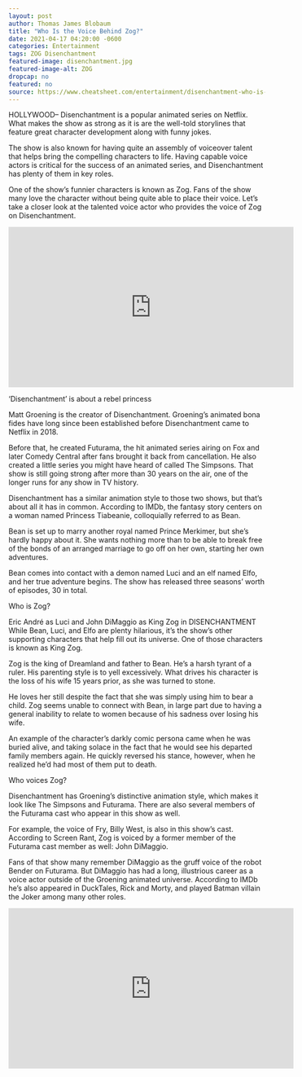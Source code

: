 ```yaml
---
layout: post 
author: Thomas James Blobaum 
title: "Who Is the Voice Behind Zog?"
date: 2021-04-17 04:20:00 -0600
categories: Entertainment
tags: ZOG Disenchantment 
featured-image: disenchantment.jpg
featured-image-alt: ZOG
dropcap: no 
featured: no 
source: https://www.cheatsheet.com/entertainment/disenchantment-who-is-the-voice-behind-king-zog.html/
---
```

HOLLYWOOD– Disenchantment is a popular animated series on Netflix. What makes the show as strong as it is are the well-told storylines that feature great character development along with funny jokes. 

The show is also known for having quite an assembly of voiceover talent that helps bring the compelling characters to life. Having capable voice actors is critical for the success of an animated series, and Disenchantment has plenty of them in key roles. 

One of the show’s funnier characters is known as Zog. Fans of the show many love the character without being quite able to place their voice. Let’s take a closer look at the talented voice actor who provides the voice of Zog on Disenchantment. 

<iframe width="560" height="315" src="https://www.youtube.com/embed/jGSWVzc7vTQ" title="YouTube video player" frameborder="0" allow="accelerometer; autoplay; clipboard-write; encrypted-media; gyroscope; picture-in-picture" allowfullscreen></iframe>

‘Disenchantment’ is about a rebel princess

Matt Groening is the creator of Disenchantment. Groening’s animated bona fides have long since been established before Disenchantment came to Netflix in 2018. 

<a href="https://www.imdb.com/title/tt5363918/" data-iframely-url></a>

Before that, he created Futurama, the hit animated series airing on Fox and later Comedy Central after fans brought it back from cancellation. He also created a little series you might have heard of called The Simpsons. That show is still going strong after more than 30 years on the air, one of the longer runs for any show in TV history. 

Disenchantment has a similar animation style to those two shows, but that’s about all it has in common. According to IMDb, the fantasy story centers on a woman named Princess Tiabeanie, colloquially referred to as Bean. 

Bean is set up to marry another royal named Prince Merkimer, but she’s hardly happy about it. She wants nothing more than to be able to break free of the bonds of an arranged marriage to go off on her own, starting her own adventures. 

Bean comes into contact with a demon named Luci and an elf named Elfo, and her true adventure begins. The show has released three seasons’ worth of episodes, 30 in total. 

Who is Zog? 

Eric André as Luci and John DiMaggio as King Zog in DISENCHANTMENT
While Bean, Luci, and Elfo are plenty hilarious, it’s the show’s other supporting characters that help fill out its universe. One of those characters is known as King Zog. 

Zog is the king of Dreamland and father to Bean. He’s a harsh tyrant of a ruler. His parenting style is to yell excessively. What drives his character is the loss of his wife 15 years prior, as she was turned to stone. 

He loves her still despite the fact that she was simply using him to bear a child. Zog seems unable to connect with Bean, in large part due to having a general inability to relate to women because of his sadness over losing his wife.

An example of the character’s darkly comic persona came when he was buried alive, and taking solace in the fact that he would see his departed family members again. He quickly reversed his stance, however, when he realized he’d had most of them put to death. 

Who voices Zog? 

Disenchantment has Groening’s distinctive animation style, which makes it look like The Simpsons and Futurama. There are also several members of the Futurama cast who appear in this show as well. 

For example, the voice of Fry, Billy West, is also in this show’s cast. According to Screen Rant, Zog is voiced by a former member of the Futurama cast member as well: John DiMaggio. 

Fans of that show many remember DiMaggio as the gruff voice of the robot Bender on Futurama. But DiMaggio has had a long, illustrious career as a voice actor outside of the Groening animated universe. According to IMDb he’s also appeared in DuckTales, Rick and Morty, and played Batman villain the Joker among many other roles. 

<iframe width="560" height="315" src="https://www.youtube.com/embed/8QpnSzuBTh4" title="YouTube video player" frameborder="0" allow="accelerometer; autoplay; clipboard-write; encrypted-media; gyroscope; picture-in-picture" allowfullscreen></iframe>
